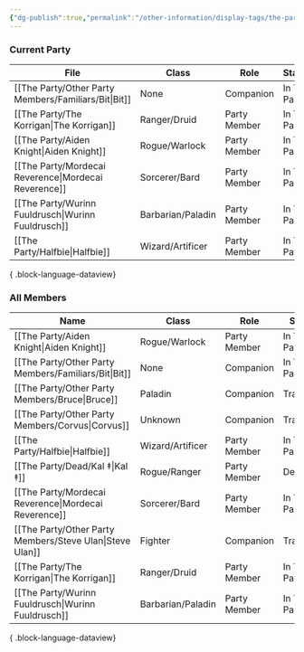 ```yaml
---
{"dg-publish":true,"permalink":"/other-information/display-tags/the-party/","hideInGraph":true,"updated":"2025-03-01T21:15:59.299+00:00"}
---
```


### Current Party
| File                                                    | Class             | Role         | Status       | Home Nation     | Home Town       |
| ------------------------------------------------------- | ----------------- | ------------ | ------------ | --------------- | --------------- |
| [[The Party/Other Party Members/Familiars/Bit\|Bit]] | None              | Companion    | In The Party | Itone           | Uti's Cave      |
| [[The Party/The Korrigan\|The Korrigan]]             | Ranger/Druid      | Party Member | In The Party | The Feywilds    | Seelie Court    |
| [[The Party/Aiden Knight\|Aiden Knight]]             | Rogue/Warlock     | Party Member | In The Party | Unknown/Unclear | Unknown/Unclear |
| [[The Party/Mordecai Reverence\|Mordecai Reverence]] | Sorcerer/Bard     | Party Member | In The Party | Uvam Dynasty    | Yokotori        |
| [[The Party/Wurinn Fuuldrusch\|Wurinn Fuuldrusch]]   | Barbarian/Paladin | Party Member | In The Party | The Tulan Fort  | The Tulan Fort  |
| [[The Party/Halfbie\|Halfbie]]                       | Wizard/Artificer  | Party Member | In The Party | Kearlin Atoll   | Paraton         |

{ .block-language-dataview}

### All Members
| Name                                                        | Class             | Role         | Status       |
| ----------------------------------------------------------- | ----------------- | ------------ | ------------ |
| [[The Party/Aiden Knight\|Aiden Knight]]                 | Rogue/Warlock     | Party Member | In The Party |
| [[The Party/Other Party Members/Familiars/Bit\|Bit]]     | None              | Companion    | In The Party |
| [[The Party/Other Party Members/Bruce\|Bruce]]           | Paladin           | Companion    | Travelling   |
| [[The Party/Other Party Members/Corvus\|Corvus]]         | Unknown           | Companion    | Travelling   |
| [[The Party/Halfbie\|Halfbie]]                           | Wizard/Artificer  | Party Member | In The Party |
| [[The Party/Dead/Kal ‡\|Kal ‡]]                          | Rogue/Ranger      | Party Member | Dead         |
| [[The Party/Mordecai Reverence\|Mordecai Reverence]]     | Sorcerer/Bard     | Party Member | In The Party |
| [[The Party/Other Party Members/Steve Ulan\|Steve Ulan]] | Fighter           | Companion    | Travelling   |
| [[The Party/The Korrigan\|The Korrigan]]                 | Ranger/Druid      | Party Member | In The Party |
| [[The Party/Wurinn Fuuldrusch\|Wurinn Fuuldrusch]]       | Barbarian/Paladin | Party Member | In The Party |

{ .block-language-dataview}
